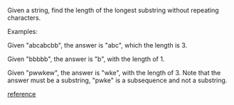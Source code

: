 Given a string, find the length of the longest substring without repeating characters.

Examples:

Given "abcabcbb", the answer is "abc", which the length is 3.

Given "bbbbb", the answer is "b", with the length of 1.

Given "pwwkew", the answer is "wke", with the length of 3. 
Note that the answer must be a substring, "pwke" is a subsequence and not a substring.

[reference](http://www.lpnote.com/2017/09/08/leetcode-3-longest-substring-without-repeating-characters/)
